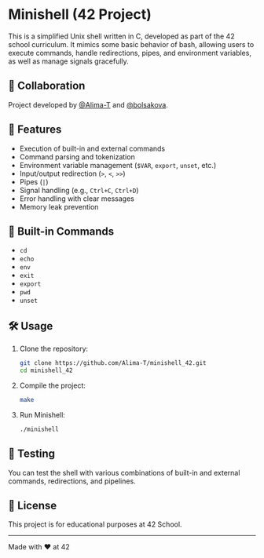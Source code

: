 # Minishell (42 Project)

This is a simplified Unix shell written in C, developed as part of the 42 school curriculum. It mimics some basic behavior of bash, allowing users to execute commands, handle redirections, pipes, and environment variables, as well as manage signals gracefully.

## 👥 Collaboration

Project developed by [@Alima-T](https://github.com/Alima-T) and [@bolsakova](https://github.com/bolsakova).

## 🚀 Features

* Execution of built-in and external commands
* Command parsing and tokenization
* Environment variable management (`$VAR`, `export`, `unset`, etc.)
* Input/output redirection (`>`, `<`, `>>`)
* Pipes (`|`)
* Signal handling (e.g., `Ctrl+C`, `Ctrl+D`)
* Error handling with clear messages
* Memory leak prevention

## 🔧 Built-in Commands

* `cd`
* `echo`
* `env`
* `exit`
* `export`
* `pwd`
* `unset`

## 🛠️ Usage

1. Clone the repository:

   ```bash
   git clone https://github.com/Alima-T/minishell_42.git
   cd minishell_42
   ```
2. Compile the project:

   ```bash
   make
   ```
3. Run Minishell:

   ```bash
   ./minishell
   ```

## 🧪 Testing

You can test the shell with various combinations of built-in and external commands, redirections, and pipelines.

## 📜 License

This project is for educational purposes at 42 School.

---

Made with ❤️ at 42
